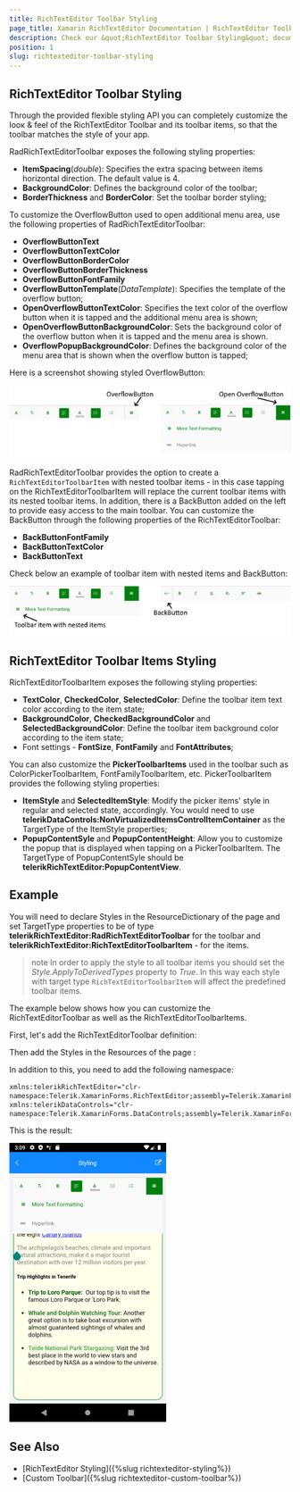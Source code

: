 ```yaml
---
title: RichTextEditor Toolbar Styling
page_title: Xamarin RichTextEditor Documentation | RichTextEditor Toolbar Styling
description: Check our &quot;RichTextEditor Toolbar Styling&quot; documentation article for Telerik RichTextEditor for Xamarin control.
position: 1
slug: richtexteditor-toolbar-styling
---
```


## RichTextEditor Toolbar Styling

Through the provided flexible styling API you can completely customize the lоок &amp; feel of the RichTextEditor Toolbar and its toolbar items, so that the toolbar matches the style of your app.

RadRichTextEditorToolbar exposes the following styling properties:

* **ItemSpacing**(*double*): Specifies the extra spacing between items horizontal direction. The default value is 4.
* **BackgroundColor**: Defines the background color of the toolbar;
* **BorderThickness** and **BorderColor**: Set the toolbar border styling;

To customize the OverflowButton used to open additional menu area, use the following properties of RadRichTextEditorToolbar:

* **OverflowButtonText**
* **OverflowButtonTextColor**
* **OverflowButtonBorderColor**
* **OverflowButtonBorderThickness**
* **OverflowButtonFontFamily**
* **OverflowButtonTemplate**(*DataTemplate*): Specifies the template of the overflow button;
* **OpenOverflowButtonTextColor**: Specifies the text color of the overflow button when it is tapped and the additional menu area is shown;
* **OpenOverflowButtonBackgroundColor**: Sets the background color of the overflow button when it is tapped and the menu area is shown.
* **OverflowPopupBackgroundColor**: Defines the background color of the menu area that is shown when the overflow button is tapped;

Here is a screenshot showing styled OverflowButton:

![](../images/richtexteditor-overflowbutton.png)

RadRichTextEditorToolbar provides the option to create a <code>RichTextEditorToolbarItem</code> with nested toolbar items - in this case tapping on the RichTextEditorToolbarItem will replace the current toolbar items with its nested toolbar items. In addition, there is a BackButton added on the left to provide easy access to the main toolbar. You can customize the BackButton through the following properties of the RichTextEditorToolbar:

* **BackButtonFontFamily**
* **BackButtonTextColor**
* **BackButtonText**

Check below an example of toolbar item with nested items and BackButton:

![](../images/richtexteditor-backbutton-styling.png)

## RichTextEditor Toolbar Items Styling

RichTextEditorToolbarItem exposes the following styling properties:

* **TextColor**, **CheckedColor**, **SelectedColor**: Define the toolbar item text color according to the item state;
* **BackgroundColor**, **CheckedBackgroundColor** and **SelectedBackgroundColor**: Define the toolbar item background color according to the item state;
* Font settings - **FontSize**, **FontFamily** and **FontAttributes**;

You can also customize the **PickerToolbarItems** used in the toolbar such as ColorPickerToolbarItem, FontFamilyToolbarItem, etc.  PickerToolbarItem provides the following styling properties:

* **ItemStyle** and **SelectedItemStyle**: Modify the picker items' style in regular and selected state, accordingly. You would need to use **telerikDataControls:NonVirtualizedItemsControlItemContainer** as the TargetType of the ItemStyle properties;
* **PopupContentSyle** and **PopupContentHeight**: Allow you to customize the popup that is displayed when tapping on a PickerToolbarItem. The TargetType of PopupContentSyle should be **telerikRichTextEditor:PopupContentView**.



## Example

You will need to declare Styles in the ResourceDictionary of the page and set TargetType properties to be of type **telerikRichTextEditor:RadRichTextEditorToolbar** for the toolbar and **telerikRichTextEditor:RichTextEditorToolbarItem** - for the items.

>note In order to apply the style to all toolbar items you should set the *Style.ApplyToDerivedTypes* property to *True*. In this way each style with target type <code>RichTextEditorToolbarItem</code> will affect the predefined toolbar items.

The example below shows how you can customize the RichTextEditorToolbar as well as the RichTextEditorToolbarItems. 

First, let's add the RichTextEditorToolbar definition:

<snippet id='richtexteditor-styling-toolbar-xaml' />

Then add the Styles in the Resources of the page :

<snippet id='richtexteditor-styling-styles-xaml' />

In addition to this, you need to add the following namespace:

```XAML
xmlns:telerikRichTextEditor="clr-namespace:Telerik.XamarinForms.RichTextEditor;assembly=Telerik.XamarinForms.RichTextEditor"
xmlns:telerikDataControls="clr-namespace:Telerik.XamarinForms.DataControls;assembly=Telerik.XamarinForms.DataControls"
```

This is the result:

![RichTextEditor Toolbar Styling](../images/richtexeditor-toolbar-styling.png)

## See Also

- [RichTextEditor Styling]({%slug richtexteditor-styling%})
- [Custom Toolbar]({%slug richtexteditor-custom-toolbar%})